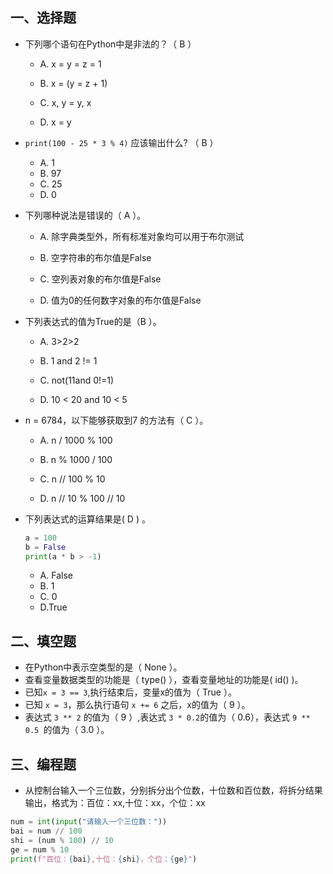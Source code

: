 ## 一、选择题

- 下列哪个语句在Python中是非法的？（ B ）
    - A. x = y = z = 1

    - B. x = (y = z + 1)

    - C. x, y = y, x

    - D. x = y

- `print(100 - 25 * 3 % 4)` 应该输出什么? （ B ）
    - A. 1
    - B. 97
    - C. 25
    - D. 0


- 下列哪种说法是错误的（ A ）。

   - A. 除字典类型外，所有标准对象均可以用于布尔测试

   - B. 空字符串的布尔值是False

   - C. 空列表对象的布尔值是False

   - D. 值为0的任何数字对象的布尔值是False

- 下列表达式的值为True的是（B ）。

   - A. 3>2>2

   - B. 1 and 2 != 1

   - C. not(11and 0!=1)

   - D. 10 < 20 and 10 < 5

- n = 6784，以下能够获取到7 的方法有（ C ）。

   - A. n / 1000 % 100

   - B. n % 1000 / 100

   - C. n // 100 % 10

   - D. n // 10  % 100 // 10

- 下列表达式的运算结果是( D ) 。

  ```python
  a = 100
  b = False
  print(a * b > -1)
  ```

  -   A.  False
  - B. 1
  - C. 0
  - D.True

## 二、填空题

- 在Python中表示空类型的是（ None ）。
- 查看变量数据类型的功能是（ type() ），查看变量地址的功能是( id() )。
- 已知`x = 3 == 3`,执行结束后，变量x的值为（ True ）。
- 已知 `x = 3`，那么执行语句 `x += 6` 之后，x的值为（ 9 ）。
- 表达式 `3 ** 2` 的值为（ 9 ）,表达式 `3 * 0.2`的值为（ 0.6），表达式 `9 ** 0.5 `的值为（ 3.0 ）。

## 三、编程题

- 从控制台输入一个三位数，分别拆分出个位数，十位数和百位数，将拆分结果输出，格式为：百位：xx,十位：xx，个位：xx

```python
num = int(input("请输入一个三位数："))
bai = num // 100
shi = (num % 100) // 10
ge = num % 10
print(f"百位：{bai},十位：{shi}，个位：{ge}")
```

